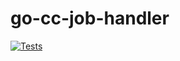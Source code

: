 go-cc-job-handler
=======

[![Tests](https://github.com/SENERGY-Platform/go-cc-job-handler/actions/workflows/tests.yml/badge.svg)](https://github.com/SENERGY-Platform/go-cc-job-handler/actions/workflows/tests.yml)
